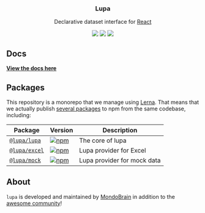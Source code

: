 <h3 align="center">
  Lupa
</h3>

<p align="center">
  Declarative dataset interface for <a href="https://facebook.github.io/react">React</a>
</p>

<p align="center">
  <a href="https://www.npmjs.com/package/@lupa/lupa"><img src="https://img.shields.io/npm/v/@lupa/lupa?style=flat-square"></a>
  <a href="https://www.npmjs.com/package/@lupa/lupa"><img src="https://img.shields.io/npm/dm/@lupa/lupa?style=flat-square"></a>
  <a href="https://travis-ci.com/mondobrain/@lupa/lupa"><img src="https://img.shields.io/travis/com/mondobrain/@lupa/lupa/master?style=flat-square"></a>
</p>

## Docs

**[View the docs here](https://github.com/mondobrain/lupa/wiki)**

## Packages

This repository is a monorepo that we manage using [Lerna](https://github.com/lerna/lerna). That means that we actually publish [several packages](/packages) to npm from the same codebase, including:

| Package | Version | Description |
| ------- | ------- | ----------- |
| [`@lupa/lupa`](/packages/lupa) | [![npm](https://img.shields.io/npm/v/@lupa/lupa.svg?style=flat-square)](https://www.npmjs.com/package/@lupa/lupa) | The core of lupa|
| [`@lupa/excel`](/packages/excel) | [![npm](https://img.shields.io/npm/v/@lupa/excel.svg?style=flat-square)](https://www.npmjs.com/package/@lupa/excel) | Lupa provider for Excel |
| [`@lupa/mock`](/packages/mock) | [![npm](https://img.shields.io/npm/v/@lupa/mock.svg?style=flat-square)](https://www.npmjs.com/package/@lupa/mock) | Lupa provider for mock data |


## About

`lupa` is developed and maintained by [MondoBrain](https://mondobrain.com) in addition to the [awesome community](https://github.com/mondobrain/lupa/graphs/contributors)!